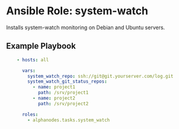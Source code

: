 # Ansible Role: system-watch

Installs system-watch monitoring on Debian and Ubuntu servers.

## Example Playbook

```yaml
    - hosts: all

      vars:
        system_watch_repo: ssh://git@git.yourserver.com/log.git
        system_watch_git_status_repos:
          - name: project1
            path: /srv/project1
          - name: project2
            path: /srv/project2

      roles:
        - alphanodes.tasks.system_watch
```
